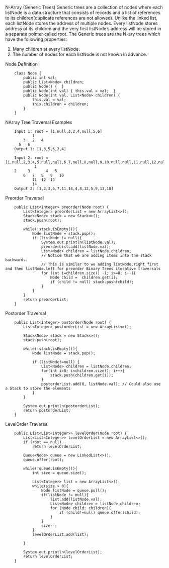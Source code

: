 N-Array (Generic Trees)
Generic trees are a collection of nodes where each listNode is a data structure that consists of records and a list of references to its children(duplicate references are not allowed).
Unlike the linked list, each listNode stores the address of multiple nodes. Every listNode stores address of its children and the very first listNode’s address will be stored in a separate pointer called root.
The Generic trees are the N-ary trees which have the following properties:
1. Many children at every listNode.
2. The number of nodes for each listNode is not known in advance.

Node Definition
```
    class Node {
        public int val;
        public List<Node> children;
        public Node() {  }
        public Node(int val) { this.val = val;  }
        public Node(int val, List<Node> children) {
            this.val = val;
            this.children = children;
        }
    }
```
NArray Tree Traversal Examples
```
    Input 1: root = [1,null,3,2,4,null,5,6]
            1
        3   2   4
      5   6
    Output 1: [1,3,5,6,2,4]

    Input 2: root = [1,null,2,3,4,5,null,null,6,7,null,8,null,9,10,null,null,11,null,12,null,13,null,null,14]
             1
    2     3       4   5
        6   7   8   9   10
            11  12  13
            14
    Output 2: [1,2,3,6,7,11,14,4,8,12,5,9,13,10]
```

Preorder Traversal
```
    public List<Integer> preorder(Node root) {
        List<Integer> preorderList = new ArrayList<>();
        Stack<Node> stack = new Stack<>();
        stack.push(root);

        while(!stack.isEmpty()){
            Node listNode = stack.pop();
            if (listNode != null){
                System.out.println(listNode.val);
                preorderList.add(listNode.val);
                List<Node> children = listNode.children;
                // Notice that we are adding items into the stack backwards.
                // This is similar to we adding listNode.right first and then listNode.left for preorder Binary Trees iterative traversals
                for (int i=children.size() -1; i>=0; i--){
                    Node child =  children.get(i);
                    if (child != null) stack.push(child);
                }
            }
        }
        return preorderList;
    }
```
Postorder Traversal
```
    public List<Integer> postorder(Node root) {
        List<Integer> postorderList = new ArrayList<>();

        Stack<Node> stack = new Stack<>();
        stack.push(root);

        while(!stack.isEmpty()){
            Node listNode = stack.pop();

            if (listNode!=null) {
                List<Node> children = listNode.children;
                for(int i=0; i<children.size(); i++){
                    stack.push(children.get(i));
                }
                postorderList.add(0, listNode.val); // Could also use a Stack to store the elements
            }
        }

        System.out.println(postorderList);
        return postorderList;
    }
```
LevelOrder Traversal
```
    public List<List<Integer>> levelOrder(Node root) {
        List<List<Integer>> levelOrderList = new ArrayList<>();
        if (root == null)
            return levelOrderList;

        Queue<Node> queue = new LinkedList<>();
        queue.offer(root);

        while(!queue.isEmpty()){
            int size = queue.size();

            List<Integer> list = new ArrayList<>();
            while(size > 0){
                Node listNode = queue.poll();
                if(listNode != null){
                    list.add(listNode.val);
                    List<Node> children = listNode.children;
                    for (Node child: children){
                        if (child!=null) queue.offer(child);
                    }
                }
                size--;
            }
            levelOrderList.add(list);

        }

        System.out.println(levelOrderList);
        return levelOrderList;
    }
```